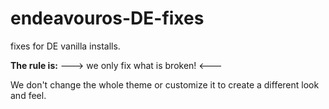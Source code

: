 # endeavouros-DE-fixes
fixes for DE vanilla installs.

**The rule is:**
---> we only fix what is broken! <---

We don't change the whole theme or customize it to create a different look and feel.
